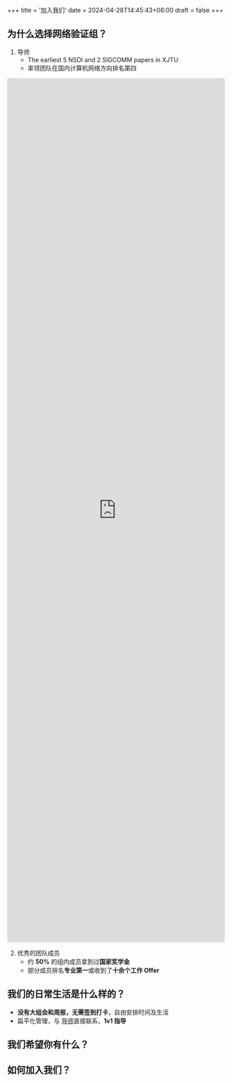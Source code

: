 +++
title = '加入我们'
date = 2024-04-28T14:45:43+08:00
draft = false
+++

## 为什么选择网络验证组？

1. 导师
    * The earliest 5 NSDI and 2 SIGCOMM papers in XJTU
    * 率领团队在国内计算机网络方向排名第四

<iframe style="width: 100%; height: 50vh;" src="https://csrankings.org/#/fromyear/2019/toyear/2024/index?comm&cn" width="width_value" height="height_value" frameborder="frameborder_value"></iframe>

2. 优秀的团队成员
    * 约 **50%** 的组内成员拿到过**国家奖学金**
    * 部分成员排名**专业第一**或收到了**十余个工作 Offer**

## 我们的日常生活是什么样的？

* **没有大组会和周报，无需签到打卡**，自由安排时间及生活
* 扁平化管理，与 [导师](/people/mentor/zhangpeng)直接联系，**1v1 指导**

## 我们希望你有什么？

## 如何加入我们？
